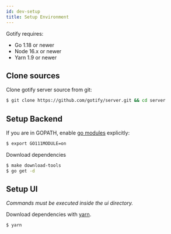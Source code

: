 ```yaml
---
id: dev-setup
title: Setup Environment
---
```


Gotify requires:

- Go 1.18 or newer
- Node 16.x or newer
- Yarn 1.9 or newer

## Clone sources

Clone gotify server source from git:

```bash
$ git clone https://github.com/gotify/server.git && cd server
```

## Setup Backend

If you are in GOPATH, enable [go modules](https://github.com/golang/go/wiki/Modules) explicitly:

```bash
$ export GO111MODULE=on
```

Download dependencies

```bash
$ make download-tools
$ go get -d
```

## Setup UI

_Commands must be executed inside the ui directory._

Download dependencies with [yarn](https://github.com/yarnpkg/yarn).

```bash
$ yarn
```
